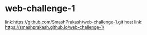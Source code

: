 # web-challenge-1
link:https://github.com/SmashPrakash/web-challenge-1.git
host link: https://smashprakash.github.io/web-challenge-1/


